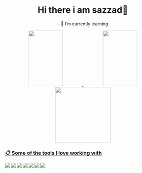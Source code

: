 
  <p align="center">
    <h1 align="center"> Hi there i am sazzad👋 </h1>
    <p align="center">- 🌱 I’m currently learning</p>
  </p>

<div align="center">
  <a href="https://github.com/mr-sazzad">
  <img height="180em" width="47%" src="https://github-readme-stats.vercel.app/api?username=mr-sazzad&show_icons=true&theme=aura"/>
    <img height="180em" width="47%" src="https://github-readme-streak-stats.herokuapp.com/?user=mr-sazzad&theme=aura&hide_border=false" />
  
</div>

<div align="center">
  <img height="180em" src="https://github-readme-stats.vercel.app/api/top-langs/?username=mr-sazzad&layout=compact&langs_count=7&theme=aura"/>
</div>

### 📋 Some of the tools I love working with

<img  align='left' src="https://img.shields.io/badge/typescript-%23007ACC.svg?style=for-the-badge&logo=typescript&logoColor=white" />
<img align='left' src="https://img.shields.io/badge/javascript-%23323330.svg?style=for-the-badge&logo=javascript&logoColor=%23F7DF1E" />
<img align='left' src="https://img.shields.io/badge/Next-black?style=for-the-badge&logo=next.js&logoColor=white" />
<img align='left' src="https://img.shields.io/badge/node.js-6DA55F?style=for-the-badge&logo=node.js&logoColor=white" />
<img  align='left' src="https://img.shields.io/badge/react-%2320232a.svg?style=for-the-badge&logo=react&logoColor=%2361DAFB" />
<img  align='left' src="https://img.shields.io/badge/git-%23F05033.svg?style=for-the-badge&logo=git&logoColor=white" />
<img  align='left' src="https://img.shields.io/badge/MongoDB-%234ea94b.svg?style=for-the-badge&logo=mongodb&logoColor=white" />


